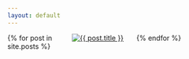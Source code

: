 ```yaml
---
layout: default
---
```



<div class="grid">
{% for post in site.posts %}
  <div class="grid-item">
    <a href="/astrophotos{{ post.url }}">
      <div class="image-hover">
        <img src="{{ post.photo }}.thumbnail.jpg" alt="{{ post.title }}">
        <div class="image-title">{{ post.title }}</div>
      </div>
    </a>
  </div>
{% endfor %}
</div>

<style>
.grid {
  display: grid;
  grid-template-columns: repeat(4, 1fr);
  grid-gap: 20px;
}

.grid-item {
  position: relative;
}
.image-hover {
  /* position: absolute; */
  top: 0;
  left: 0;
  width: 100%;
  height: 100%; 
  overflow: hidden;
}

.image-hover:hover .image-title {
  opacity: 1;
}

.image-title {
  position: absolute;
  bottom: 0;
  left: -10px;
  width: 100%;
  background-color: rgba(0, 0, 0, 0.7);
  color: #fff;
  font-size: 14px;
  font-weight: bold;
  padding: 10px;
  opacity: 0;
  transition: opacity 0.3s ease-in-out;
  text-align: center; /* add this line */
} 
</style>
